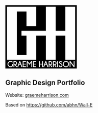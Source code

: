 <img src="https://github.com/GraemeHarrison/Portfolio/blob/gh-pages/assets/img/logo.png?raw=true">

## Graphic Design Portfolio
Website: [graemeharrison.com](https://www.graemeharrison.com)

Based on https://github.com/abhn/Wall-E
